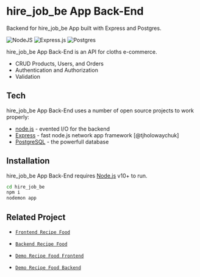 # hire_job_be App Back-End

Backend for hire_job_be App built with Express and Postgres.

![NodeJS](https://img.shields.io/badge/node.js-6DA55F?style=for-the-badge&logo=node.js&logoColor=white) 
![Express.js](https://img.shields.io/badge/express.js-%23404d59.svg?style=for-the-badge&logo=express&logoColor=%2361DAFB) 
![Postgres](https://img.shields.io/badge/postgres-%23316192.svg?style=for-the-badge&logo=postgresql&logoColor=white)

hire_job_be App Back-End is an API for cloths e-commerce.

- CRUD Products, Users, and Orders
- Authentication and Authorization
- Validation

## Tech

hire_job_be App Back-End uses a number of open source projects to work properly:

- [node.js](https://nodejs.org/) - evented I/O for the backend
- [Express](https://expressjs.com/) - fast node.js network app framework [@tjholowaychuk]
- [PostgreSQL](https://www.postgresql.org/) - the powerfull database

## Installation

hire_job_be App Back-End requires [Node.js](https://nodejs.org/) v10+ to run.

```sh
cd hire_job_be
npm i
nodemon app
```
## Related Project

- [`Frontend Recipe Food`](https://github.com/MuhammadSonySetiawan/hirejob)

- [`Backend Recipe Food`](https://github.com/MuhammadSonySetiawan/hire_job_be)

- [`Demo Recipe Food Frontend`](https://hirejob-ep6k.vercel.app/)

- [`Demo Recipe Food Backend`](https://hire-job.onrender.com/)

